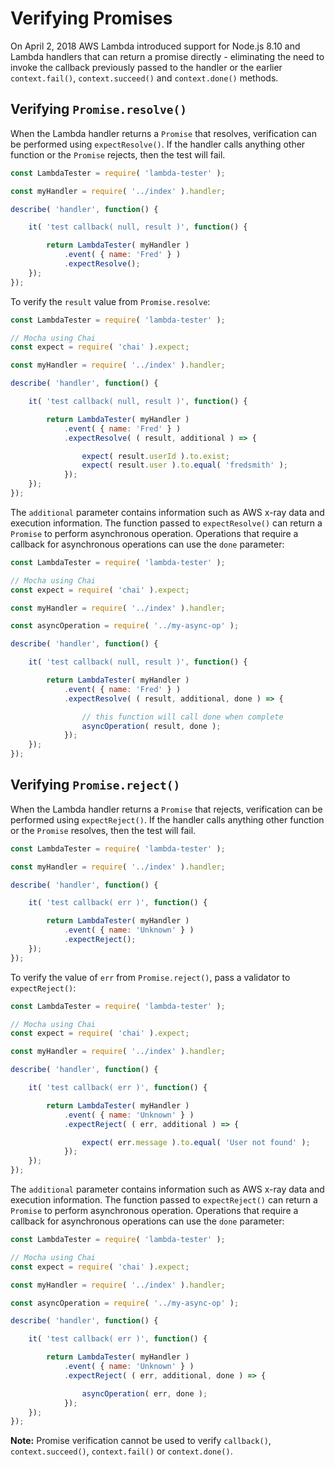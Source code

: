 # Verifying Promises

On April 2, 2018 AWS Lambda introduced support for Node.js 8.10 and Lambda handlers that can return a promise directly -
eliminating the need to invoke the callback previously passed to the handler or the earlier `context.fail()`,
`context.succeed()` and `context.done()` methods.


## Verifying `Promise.resolve()`

When the Lambda handler returns a `Promise` that resolves, verification can be performed using `expectResolve()`. If the handler calls
anything other function or the `Promise` rejects, then the test will fail.

```js
const LambdaTester = require( 'lambda-tester' );

const myHandler = require( '../index' ).handler;

describe( 'handler', function() {

	it( 'test callback( null, result )', function() {

		return LambdaTester( myHandler )
			.event( { name: 'Fred' } )
			.expectResolve();
	});
});
```

To verify the `result` value from `Promise.resolve`:

```js
const LambdaTester = require( 'lambda-tester' );

// Mocha using Chai
const expect = require( 'chai' ).expect;

const myHandler = require( '../index' ).handler;

describe( 'handler', function() {

	it( 'test callback( null, result )', function() {

		return LambdaTester( myHandler )
			.event( { name: 'Fred' } )
			.expectResolve( ( result, additional ) => {

                expect( result.userId ).to.exist;
                expect( result.user ).to.equal( 'fredsmith' );
            });
	});
});
```

The `additional` parameter contains information such as AWS x-ray data and execution information. The function passed to `expectResolve()` can return a `Promise` to perform asynchronous operation. Operations that require a callback for asynchronous operations can use the `done` parameter:

```js
const LambdaTester = require( 'lambda-tester' );

// Mocha using Chai
const expect = require( 'chai' ).expect;

const myHandler = require( '../index' ).handler;

const asyncOperation = require( '../my-async-op' );

describe( 'handler', function() {

	it( 'test callback( null, result )', function() {

		return LambdaTester( myHandler )
			.event( { name: 'Fred' } )
			.expectResolve( ( result, additional, done ) => {

                // this function will call done when complete
                asyncOperation( result, done );
            });
	});
});
```

## Verifying `Promise.reject()`

When the Lambda handler returns a `Promise` that rejects, verification can be performed using `expectReject()`. If the handler calls
anything other function or the `Promise` resolves, then the test will fail.


```js
const LambdaTester = require( 'lambda-tester' );

const myHandler = require( '../index' ).handler;

describe( 'handler', function() {

	it( 'test callback( err )', function() {

		return LambdaTester( myHandler )
			.event( { name: 'Unknown' } )
			.expectReject();
	});
});
```

To verify the value of `err` from `Promise.reject()`, pass a validator to `expectReject()`:

```js
const LambdaTester = require( 'lambda-tester' );

// Mocha using Chai
const expect = require( 'chai' ).expect;

const myHandler = require( '../index' ).handler;

describe( 'handler', function() {

	it( 'test callback( err )', function() {

		return LambdaTester( myHandler )
			.event( { name: 'Unknown' } )
			.expectReject( ( err, additional ) => {

				expect( err.message ).to.equal( 'User not found' );
			});
	});
});
```

The `additional` parameter contains information such as AWS x-ray data and execution information. The function passed to `expectReject()` can return a `Promise` to perform asynchronous operation. Operations that require a callback for asynchronous operations can use the `done` parameter:

```js
const LambdaTester = require( 'lambda-tester' );

// Mocha using Chai
const expect = require( 'chai' ).expect;

const myHandler = require( '../index' ).handler;

const asyncOperation = require( '../my-async-op' );

describe( 'handler', function() {

	it( 'test callback( err )', function() {

		return LambdaTester( myHandler )
			.event( { name: 'Unknown' } )
			.expectReject( ( err, additional, done ) => {

                asyncOperation( err, done );
			});
	});
});
```

**Note:** Promise verification cannot be used to verify `callback()`, `context.succeed()`, `context.fail()` or `context.done()`.

